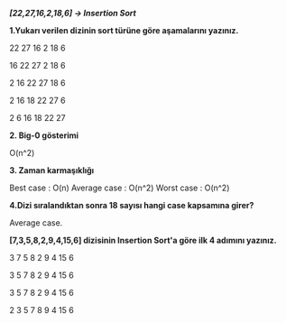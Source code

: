 
***[22,27,16,2,18,6] -> Insertion Sort***

**1.Yukarı verilen dizinin sort türüne göre aşamalarını yazınız.**

22 27 16 2 18 6 

16 22 27 2 18 6 

2 16 22 27 18 6 

2 16 18 22 27 6 

2 6 16 18 22 27 



**2. Big-0 gösterimi**

O(n^2)

**3. Zaman karmaşıklığı**

Best case : O(n)
Average case : O(n^2)
Worst case : O(n^2)

**4.Dizi sıralandıktan sonra 18 sayısı hangi case kapsamına girer?**

Average case.


**[7,3,5,8,2,9,4,15,6] dizisinin Insertion Sort'a göre ilk 4 adımını yazınız.**

3 7 5 8 2 9 4 15 6 

3 5 7 8 2 9 4 15 6 

3 5 7 8 2 9 4 15 6 

2 3 5 7 8 9 4 15 6 


